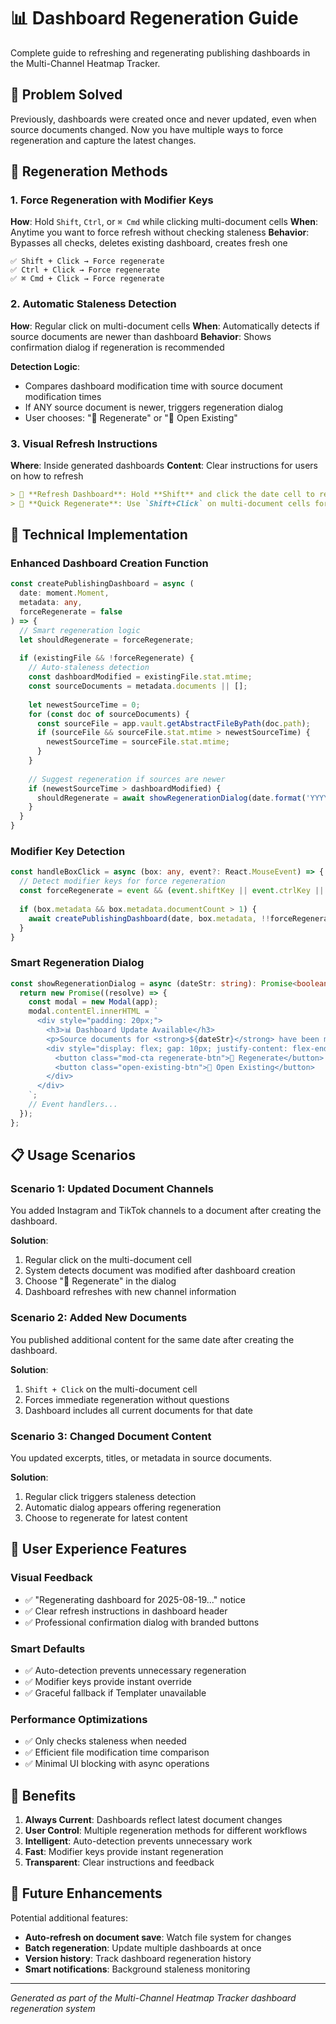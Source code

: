 # 📊 Dashboard Regeneration Guide

Complete guide to refreshing and regenerating publishing dashboards in the Multi-Channel Heatmap Tracker.

## 🎯 **Problem Solved**

Previously, dashboards were created once and never updated, even when source documents changed. Now you have multiple ways to force regeneration and capture the latest changes.

## 🔄 **Regeneration Methods**

### **1. Force Regeneration with Modifier Keys**
**How**: Hold `Shift`, `Ctrl`, or `⌘ Cmd` while clicking multi-document cells
**When**: Anytime you want to force refresh without checking staleness
**Behavior**: Bypasses all checks, deletes existing dashboard, creates fresh one

```
✅ Shift + Click → Force regenerate
✅ Ctrl + Click → Force regenerate  
✅ ⌘ Cmd + Click → Force regenerate
```

### **2. Automatic Staleness Detection**
**How**: Regular click on multi-document cells
**When**: Automatically detects if source documents are newer than dashboard
**Behavior**: Shows confirmation dialog if regeneration is recommended

**Detection Logic**:
- Compares dashboard modification time with source document modification times
- If ANY source document is newer, triggers regeneration dialog
- User chooses: "🔄 Regenerate" or "📖 Open Existing"

### **3. Visual Refresh Instructions**
**Where**: Inside generated dashboards
**Content**: Clear instructions for users on how to refresh

```markdown
> 🔄 **Refresh Dashboard**: Hold **Shift** and click the date cell to regenerate with latest changes
> 📅 **Quick Regenerate**: Use `Shift+Click` on multi-document cells for instant refresh
```

## 🔧 **Technical Implementation**

### **Enhanced Dashboard Creation Function**
```typescript
const createPublishingDashboard = async (
  date: moment.Moment, 
  metadata: any, 
  forceRegenerate = false
) => {
  // Smart regeneration logic
  let shouldRegenerate = forceRegenerate;
  
  if (existingFile && !forceRegenerate) {
    // Auto-staleness detection
    const dashboardModified = existingFile.stat.mtime;
    const sourceDocuments = metadata.documents || [];
    
    let newestSourceTime = 0;
    for (const doc of sourceDocuments) {
      const sourceFile = app.vault.getAbstractFileByPath(doc.path);
      if (sourceFile && sourceFile.stat.mtime > newestSourceTime) {
        newestSourceTime = sourceFile.stat.mtime;
      }
    }
    
    // Suggest regeneration if sources are newer
    if (newestSourceTime > dashboardModified) {
      shouldRegenerate = await showRegenerationDialog(date.format('YYYY-MM-DD'));
    }
  }
}
```

### **Modifier Key Detection**
```typescript
const handleBoxClick = async (box: any, event?: React.MouseEvent) => {
  // Detect modifier keys for force regeneration
  const forceRegenerate = event && (event.shiftKey || event.ctrlKey || event.metaKey);
  
  if (box.metadata && box.metadata.documentCount > 1) {
    await createPublishingDashboard(date, box.metadata, !!forceRegenerate);
  }
}
```

### **Smart Regeneration Dialog**
```typescript
const showRegenerationDialog = async (dateStr: string): Promise<boolean> => {
  return new Promise((resolve) => {
    const modal = new Modal(app);
    modal.contentEl.innerHTML = `
      <div style="padding: 20px;">
        <h3>📊 Dashboard Update Available</h3>
        <p>Source documents for <strong>${dateStr}</strong> have been modified...</p>
        <div style="display: flex; gap: 10px; justify-content: flex-end;">
          <button class="mod-cta regenerate-btn">🔄 Regenerate</button>
          <button class="open-existing-btn">📖 Open Existing</button>
        </div>
      </div>
    `;
    // Event handlers...
  });
};
```

## 📋 **Usage Scenarios**

### **Scenario 1: Updated Document Channels**
You added Instagram and TikTok channels to a document after creating the dashboard.

**Solution**: 
1. Regular click on the multi-document cell
2. System detects document was modified after dashboard creation  
3. Choose "🔄 Regenerate" in the dialog
4. Dashboard refreshes with new channel information

### **Scenario 2: Added New Documents**
You published additional content for the same date after creating the dashboard.

**Solution**:
1. `Shift + Click` on the multi-document cell
2. Forces immediate regeneration without questions
3. Dashboard includes all current documents for that date

### **Scenario 3: Changed Document Content**
You updated excerpts, titles, or metadata in source documents.

**Solution**:
1. Regular click triggers staleness detection
2. Automatic dialog appears offering regeneration
3. Choose to regenerate for latest content

## 🎨 **User Experience Features**

### **Visual Feedback**
- ✅ "Regenerating dashboard for 2025-08-19..." notice
- ✅ Clear refresh instructions in dashboard header
- ✅ Professional confirmation dialog with branded buttons

### **Smart Defaults**
- ✅ Auto-detection prevents unnecessary regeneration
- ✅ Modifier keys provide instant override
- ✅ Graceful fallback if Templater unavailable

### **Performance Optimizations**  
- ✅ Only checks staleness when needed
- ✅ Efficient file modification time comparison
- ✅ Minimal UI blocking with async operations

## 🚀 **Benefits**

1. **Always Current**: Dashboards reflect latest document changes
2. **User Control**: Multiple regeneration methods for different workflows
3. **Intelligent**: Auto-detection prevents unnecessary work
4. **Fast**: Modifier keys provide instant regeneration
5. **Transparent**: Clear instructions and feedback

## 🔮 **Future Enhancements**

Potential additional features:
- **Auto-refresh on document save**: Watch file system for changes
- **Batch regeneration**: Update multiple dashboards at once  
- **Version history**: Track dashboard regeneration history
- **Smart notifications**: Background staleness monitoring

---
*Generated as part of the Multi-Channel Heatmap Tracker dashboard regeneration system*